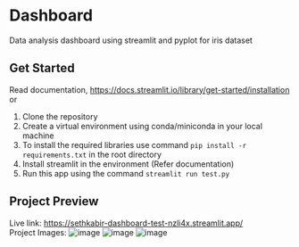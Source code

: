 # Dashboard
Data analysis dashboard using streamlit and pyplot for iris dataset <br>

## Get Started
Read documentation, https://docs.streamlit.io/library/get-started/installation 
or
1. Clone the repository
2. Create a virtual environment using conda/miniconda in your local machine
3. To install the required libraries use command ```pip install -r requirements.txt``` in the root directory <br>
4. Install streamlit in the environment (Refer documentation)
5. Run this app using the command ```streamlit run test.py```

## Project Preview
Live link: https://sethkabir-dashboard-test-nzli4x.streamlit.app/ <br>
Project Images:
![image](https://user-images.githubusercontent.com/56445525/208066730-596912a7-66b9-4226-b824-e3e41789d74b.png)
![image](https://user-images.githubusercontent.com/56445525/208066788-89afbd7d-53f5-43fa-af41-d6a67c75bdc9.png)
![image](https://user-images.githubusercontent.com/56445525/208066917-0b6baf3f-52cf-4232-819b-e7754d7bbebb.png)
